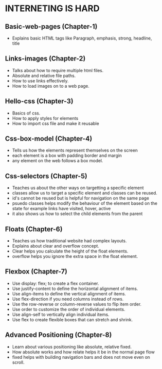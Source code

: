 # INTERNETING IS HARD

## Basic-web-pages (Chapter-1)
- Explains basic HTML tags like Paragraph, emphasis, strong, headline, title

## Links-images (Chapter-2)
- Talks about how to require multiple html files.
- Absolute and relative file paths.
- How to use links effectively.
- How to load images on to a web page.

## Hello-css (Chapter-3)
- Basics of css.
- How to apply styles for elements
- How to import css file and make it reusable

## Css-box-model (Chapter-4)
- Tells us how the elements represent themselves on the screen
- each element is a box with padding border and margin
- any element on the web follows a box model.

## Css-selectors (Chapter-5)
- Teaches us about the other ways on targetting a specific element 
- classes allow us to target a specific element and classes can be reused.
- id's cannot be reused but is helpful for navigation on the same page
- psuedo classes helps modify the behaviour of the element based on the state for example links have visited, hover, active 
- it also shows us how to select the child elements from the parent

## Floats (Chapter-6)
- Teaches us how traditional website had complex layouts.
- Explains about clear and overflow concept.
- Clear helps you calculate the height of the float elements. 
- overflow helps you ignore the extra space in the float element.

## Flexbox (Chapter-7)
- Use display: flex; to create a flex container.
- Use justify-content to define the horizontal alignment of items.
- Use align-items to define the vertical alignment of items.
- Use flex-direction if you need columns instead of rows.
- Use the row-reverse or column-reverse values to flip item order.
- Use order to customize the order of individual elements.
- Use align-self to vertically align individual items.
- Use flex to create flexible boxes that can stretch and shrink.

## Advanced Positioning (Chapter-8)
- Learn about various positioning like absolute, relative fixed.
- How absolute works and how relate helps it be in the normal page flow
- fixed helps with building navigation bars and does not move even on scroll.
